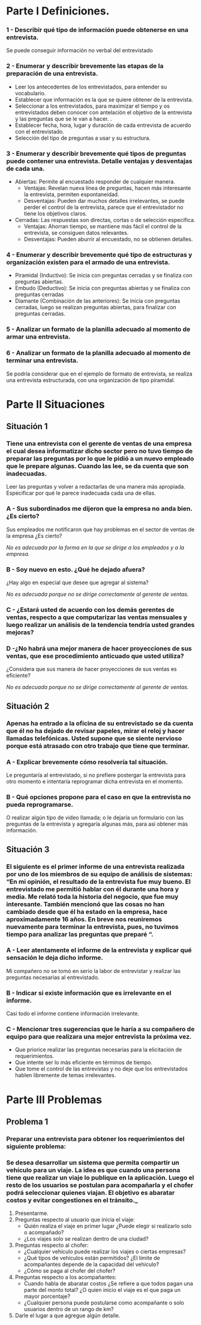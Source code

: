 # Parte I Definiciones.

### 1 - Describir qué tipo de información puede obtenerse en una entrevista.

Se puede conseguir información no verbal del entrevistado

### 2 - Enumerar y describir brevemente las etapas de la preparación de una entrevista.
* Leer los antecedentes de los entrevistados, para entender su vocabulario.
* Establecer que información es la que se quiere obtener de la entrevista.
* Seleccionar a los entrevistados, para maximizar el tiempo y os entrevistados deben conocer con antelación el objetivo de la entrevista y las preguntas que se le van a hacer. .
* Establecer fecha, hora, lugar y duración de cada entrevista de acuerdo con el entrevistado. 
* Selección del tipo de preguntas a usar y su estructura.

### 3 - Enumerar y describir brevemente qué tipos de preguntas puede contener una entrevista. Detalle ventajas y desventajas de cada una.
* Abiertas: Permite al encuestado responder de cualquier manera.
  * Ventajas: Revelan nueva línea de preguntas, hacen más interesante la entrevista, permiten espontaneidad. 
  * Desventajas: Pueden dar muchos detalles irrelevantes, se puede perder el control de la entrevista, parece que el entrevistador no tiene los objetivos claros.
* Cerradas: Las respuestas son directas, cortas o de selección específica.
  * Ventajas: Ahorran tiempo, se mantiene más fácil el control de la entrevista, se consiguen datos relevantes. 
  * Desventajas: Pueden aburrir al encuestado, no se obtienen detalles. 

### 4 - Enumerar y describir brevemente qué tipo de estructuras y organización existen para el armado de una entrevista.
* Piramidal (Inductivo): Se inicia con preguntas cerradas y se finaliza con preguntas abiertas.
* Embudo (Deductivo): Se inicia con preguntas abiertas y se finaliza con preguntas cerradas
* Diamante (Combinación de las anteriores): Se inicia con preguntas cerradas, luego se realizan preguntas abiertas, para finalizar con preguntas cerradas.

### 5 - Analizar un formato de la planilla adecuado al momento de armar una entrevista.
### 6 - Analizar un formato de la planilla adecuado al momento de terminar una entrevista.

Se podría considerar que en el ejemplo de formato de entrevista, se realiza una entrevista estructurada, con una organización de tipo piramidal.

# Parte II Situaciones

## Situación 1

### Tiene una entrevista con el gerente de ventas de una empresa el cual desea informatizar dicho sector pero no tuvo tiempo de preparar las preguntas por lo que le pidió a un nuevo empleado que le prepare algunas. Cuando las lee, se da cuenta que son inadecuadas. 

Leer las preguntas y volver a redactarlas de una manera más apropiada. Especificar por qué le parece inadecuada cada una de ellas.

### A - Sus subordinados me dijeron que la empresa no anda bien. ¿Es cierto?

Sus empleados me notificaron que hay problemas en el sector de ventas de la empresa ¿Es cierto?

_No es adecuada por la forma en la que se dirige a los empleados y a la empresa._

### B - Soy nuevo en esto. ¿Qué he dejado afuera?

¿Hay algo en especial que desee que agregar al sistema?

_No es adecuada porque no se dirige correctamente al gerente de ventas._

### C - ¿Estará usted de acuerdo con los demás gerentes de ventas, respecto a que computarizar las ventas mensuales y luego realizar un análisis de la tendencia tendría usted grandes mejoras?

### D -¿No habrá una mejor manera de hacer proyecciones de sus ventas, que ese procedimiento anticuado que usted utiliza?

¿Considera que sus manera de hacer proyecciones de sus ventas es eficiente?

_No es adecuada porque no se dirige correctamente al gerente de ventas._

## Situación 2

### Apenas ha entrado a la oficina de su entrevistado se da cuenta que él no ha dejado de revisar papeles, mirar el reloj y hacer llamadas telefónicas. Usted supone que se siente nervioso porque está atrasado con otro trabajo que tiene que terminar.

### A - Explicar brevemente cómo resolvería tal situación.

Le preguntaría al entrevistado, si no prefiere postergar la entrevista para otro momento e intentaría reprogramar dicha entrevista en el momento.

### B - Qué opciones propone para el caso en que la entrevista no pueda reprogramarse.

O realizar algún tipo de video llamada; o le dejaría un formulario con las preguntas de la entrevista y agregaría algunas más, para así obtener más información.

## Situación 3

### El siguiente es el primer informe de una entrevista realizada por uno de los miembros de su equipo de análisis de sistemas: “En mi opinión, el resultado de la entrevista fue muy bueno. El entrevistado me permitió hablar con él durante una hora y media. Me relató toda la historia del negocio, que fue muy interesante. También mencionó que las cosas no han cambiado desde que él ha estado en la empresa, hace aproximadamente 16 años. En breve nos reuniremos nuevamente para terminar la entrevista, pues, no tuvimos tiempo para analizar las preguntas que preparé “.

### A - Leer atentamente el informe de la entrevista y explicar qué sensación le deja dicho informe.

Mi compañero no se tomó en serio la labor de entrevistar y realizar las preguntas necesarias al entrevistado.

### B - Indicar si existe información que es irrelevante en el informe.

Casi todo el informe contiene información irrelevante.

### C - Mencionar tres sugerencias que le haría a su compañero de equipo para que realizara una mejor entrevista la próxima vez.
* Que priorice realizar las preguntas necesarias para la elicitación de requerimientos.
* Que intente ser lo más eficiente en términos de tiempo.
* Que tome el control de las entrevistas y no deje que los entrevistados hablen libremente de temas irrelevantes.

# Parte III Problemas

## Problema 1

### Preparar una entrevista para obtener los requerimientos del siguiente problema:

### Se desea desarrollar un sistema que permita compartir un vehículo para un viaje. La idea es que cuando una persona tiene que realizar un viaje lo publique en la aplicación. Luego el resto de los usuarios se postulan para acompañarla y el chofer podrá seleccionar quienes viajan. El objetivo es abaratar costos y evitar congestiones en el tránsito._

1. Presentarme.
2. Preguntas respecto al usuario que inicia el viaje: 
   - Quién realiza el viaje en primer lugar ¿Puede elegir si realizarlo solo o acompañado?
   - ¿Los viajes solo se realizan dentro de una ciudad?
3. Preguntas respecto al chofer:
   - ¿Cualquier vehículo puede realizar los viajes o ciertas empresas?
   - ¿Qué tipos de vehículos están permitidos? ¿El límite de acompañantes depende de la capacidad del vehículo?
   - ¿Cómo se paga al chofer del chofer?
4. Preguntas respecto a los acompañantes:
   - Cuando habla de abaratar costos ¿Se refiere a que todos pagan una parte del monto total? ¿O quien inicio el viaje es el que paga un mayor porcentaje?
   - ¿Cualquier persona puede postularse como acompañante o solo usuarios dentro de un rango de km?
5. Darle el lugar a que agregue algún detalle.
